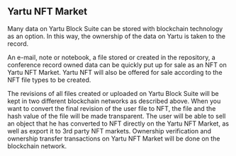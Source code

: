 ## Yartu NFT Market

Many data on Yartu Block Suite can be stored with blockchain technology as an option. In this way, the ownership of the data on Yartu is taken to the record.

An e-mail, note or notebook, a file stored or created in the repository, a conference record owned data can be quickly put up for sale as an NFT on Yartu NFT Market. Yartu NFT will also be offered for sale according to the NFT file types to be created.

The revisions of all files created or uploaded on Yartu Block Suite will be kept in two different blockchain networks as described above. When you want to convert the final revision of the user file to NFT, the file and the hash value of the file will be made transparent. The user will be able to sell an object that he has converted to NFT directly on the Yartu NFT Market, as well as export it to 3rd party NFT markets. Ownership verification and ownership transfer transactions on Yartu NFT Market will be done on the blockchain network.
